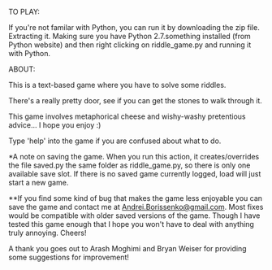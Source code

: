 TO PLAY:

If you're not familar with Python, you can run it by downloading the zip file.
Extracting it. Making sure you have Python 2.7.something installed (from Python
website) and then right clicking on riddle_game.py and running it with Python.


ABOUT:

This is a text-based game where you have to solve some riddles.

There's a really pretty door, see if you can get the stones to walk through it.

This game involves metaphorical cheese and wishy-washy pretentious advice...
I hope you enjoy :)

Type 'help' into the game if you are confused about what to do.

*A note on saving the game. When you run this action, it creates/overrides the
file saved.py the same folder as riddle_game.py, so there is only one available
save slot. If there is no saved game currently logged, load will just start a
new game.

**If you find some kind of bug that makes the game less enjoyable you can save
the game and contact me at Andrei.Borissenko@gmail.com. Most fixes would be
compatible with older saved versions of the game. Though I have tested this game
enough that I hope you won't have to deal with anything truly annoying. Cheers!

A thank you goes out to Arash Moghimi and Bryan Weiser for providing some
suggestions for improvement!
